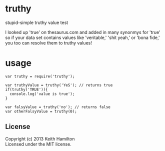 truthy
=========

stupid-simple truthy value test
  
I looked up 'true' on thesaurus.com and added in many synonmys for 'true' so if your data set contains values like 'veritable,' 'shit yeah,' or 'bona fide,' you too can resolve them to truthy values!

# usage
```  
var truthy = require('truthy');

var truthyValue = truthy('YeS'); // returns true
if(truthy('TRUE')){
  console.log('value is true');
}

var falsyValue = truthy('no'); // returns false
var otherFalsyValue = truthy(0);
```

## License
Copyright (c) 2013 Keith Hamilton  
Licensed under the MIT license.







